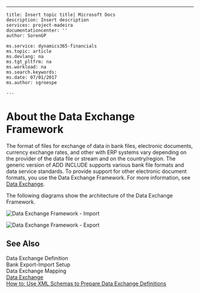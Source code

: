 ---
    title: Insert topic title| Microsoft Docs
    description: Insert description
    services: project-madeira
    documentationcenter: ''
    author: SorenGP

    ms.service: dynamics365-financials
    ms.topic: article
    ms.devlang: na
    ms.tgt_pltfrm: na
    ms.workload: na
    ms.search.keywords:
    ms.date: 07/01/2017
    ms.author: sgroespe

    ---
# About the Data Exchange Framework
The format of files for exchange of data in bank files, electronic documents, currency exchange rates, and other with ERP systems vary depending on the provider of the data file or stream and on the country\/region. The generic version of ADD INCLUDE<!--[!INCLUDE[dyn_nav](../../ApplicationDesign/includes/dyn_nav_md.md)]--> supports various bank file formats and data service standards. To provide support for other electronic document formats, you use the Data Exchange Framework. For more information, see [Data Exchange](../../BusinessFunctionality/DataExchange/data-exchange.md).  
  
 The following diagrams show the architecture of the Data Exchange Framework.  
  
 ![Data Exchange Framework &#45; Import](../../BusinessFunctionality/DataExchange/media/nav_dataexchangeframework_import.png "NAV\_DataExchangeFramework\_Import")  
  
 ![Data Exchange Framework &#45; Export](../../BusinessFunctionality/DataExchange/media/nav_dataexchangeframework_export.png "NAV\_DataExchangeFramework\_Export")  
  
## See Also  
 Data Exchange Definition   
 Bank Export\-Import Setup   
 Data Exchange Mapping   
 [Data Exchange](../../BusinessFunctionality/DataExchange/data-exchange.md)   
 [How to: Use XML Schemas to Prepare Data Exchange Definitions](../../BusinessFunctionality/DataExchange/how-to-use-xml-schemas-to-prepare-data-exchange-definitions.md)